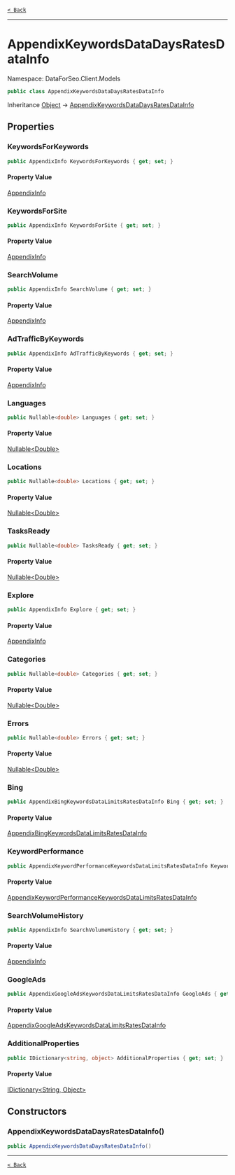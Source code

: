 [`< Back`](./)

---

# AppendixKeywordsDataDaysRatesDataInfo

Namespace: DataForSeo.Client.Models

```csharp
public class AppendixKeywordsDataDaysRatesDataInfo
```

Inheritance [Object](https://docs.microsoft.com/en-us/dotnet/api/system.object) → [AppendixKeywordsDataDaysRatesDataInfo](./dataforseo.client.models.appendixkeywordsdatadaysratesdatainfo)

## Properties

### **KeywordsForKeywords**

```csharp
public AppendixInfo KeywordsForKeywords { get; set; }
```

#### Property Value

[AppendixInfo](./dataforseo.client.models.appendixinfo)<br>

### **KeywordsForSite**

```csharp
public AppendixInfo KeywordsForSite { get; set; }
```

#### Property Value

[AppendixInfo](./dataforseo.client.models.appendixinfo)<br>

### **SearchVolume**

```csharp
public AppendixInfo SearchVolume { get; set; }
```

#### Property Value

[AppendixInfo](./dataforseo.client.models.appendixinfo)<br>

### **AdTrafficByKeywords**

```csharp
public AppendixInfo AdTrafficByKeywords { get; set; }
```

#### Property Value

[AppendixInfo](./dataforseo.client.models.appendixinfo)<br>

### **Languages**

```csharp
public Nullable<double> Languages { get; set; }
```

#### Property Value

[Nullable&lt;Double&gt;](https://docs.microsoft.com/en-us/dotnet/api/system.nullable-1)<br>

### **Locations**

```csharp
public Nullable<double> Locations { get; set; }
```

#### Property Value

[Nullable&lt;Double&gt;](https://docs.microsoft.com/en-us/dotnet/api/system.nullable-1)<br>

### **TasksReady**

```csharp
public Nullable<double> TasksReady { get; set; }
```

#### Property Value

[Nullable&lt;Double&gt;](https://docs.microsoft.com/en-us/dotnet/api/system.nullable-1)<br>

### **Explore**

```csharp
public AppendixInfo Explore { get; set; }
```

#### Property Value

[AppendixInfo](./dataforseo.client.models.appendixinfo)<br>

### **Categories**

```csharp
public Nullable<double> Categories { get; set; }
```

#### Property Value

[Nullable&lt;Double&gt;](https://docs.microsoft.com/en-us/dotnet/api/system.nullable-1)<br>

### **Errors**

```csharp
public Nullable<double> Errors { get; set; }
```

#### Property Value

[Nullable&lt;Double&gt;](https://docs.microsoft.com/en-us/dotnet/api/system.nullable-1)<br>

### **Bing**

```csharp
public AppendixBingKeywordsDataLimitsRatesDataInfo Bing { get; set; }
```

#### Property Value

[AppendixBingKeywordsDataLimitsRatesDataInfo](./dataforseo.client.models.appendixbingkeywordsdatalimitsratesdatainfo)<br>

### **KeywordPerformance**

```csharp
public AppendixKeywordPerformanceKeywordsDataLimitsRatesDataInfo KeywordPerformance { get; set; }
```

#### Property Value

[AppendixKeywordPerformanceKeywordsDataLimitsRatesDataInfo](./dataforseo.client.models.appendixkeywordperformancekeywordsdatalimitsratesdatainfo)<br>

### **SearchVolumeHistory**

```csharp
public AppendixInfo SearchVolumeHistory { get; set; }
```

#### Property Value

[AppendixInfo](./dataforseo.client.models.appendixinfo)<br>

### **GoogleAds**

```csharp
public AppendixGoogleAdsKeywordsDataLimitsRatesDataInfo GoogleAds { get; set; }
```

#### Property Value

[AppendixGoogleAdsKeywordsDataLimitsRatesDataInfo](./dataforseo.client.models.appendixgoogleadskeywordsdatalimitsratesdatainfo)<br>

### **AdditionalProperties**

```csharp
public IDictionary<string, object> AdditionalProperties { get; set; }
```

#### Property Value

[IDictionary&lt;String, Object&gt;](https://docs.microsoft.com/en-us/dotnet/api/system.collections.generic.idictionary-2)<br>

## Constructors

### **AppendixKeywordsDataDaysRatesDataInfo()**

```csharp
public AppendixKeywordsDataDaysRatesDataInfo()
```

---

[`< Back`](./)
